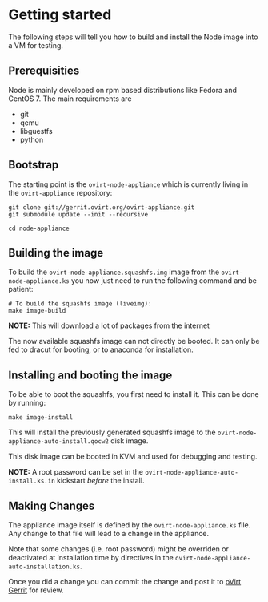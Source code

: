# Getting started

The following steps will tell you how to build and install the Node image into a VM for testing.

## Prerequisities

Node is mainly developed on rpm based distributions like Fedora and CentOS 7.
The main requirements are

- git
- qemu
- libguestfs
- python

## Bootstrap

The starting point is the `ovirt-node-appliance` which is currently living in the `ovirt-appliance` repository:

    git clone git://gerrit.ovirt.org/ovirt-appliance.git
    git submodule update --init --recursive

    cd node-appliance

## Building the image

To build the `ovirt-node-appliance.squashfs.img` image from the `ovirt-node-appliance.ks` you now just need to run the following command and be patient:

    # To build the squashfs image (liveimg):
    make image-build

**NOTE:** This will download a lot of packages from the internet

The now available squashfs image can not directly be booted.
It can only be fed to dracut for booting, or to anaconda for installation.

## Installing and booting the image

To be able to boot the squashfs, you first need to install it.
This can be done by running:

    make image-install

This will install the previously generated squashfs image to the `ovirt-node-appliance-auto-install.qocw2` disk image.

This disk image can be booted in KVM and used for debugging and testing.

**NOTE:** A root password can be set in the `ovirt-node-appliance-auto-install.ks.in` kickstart _before_ the install.


## Making Changes

The appliance image itself is defined by the `ovirt-node-appliance.ks` file.
Any change to that file will lead to a change in the appliance.

Note that some changes (i.e. root password) might be overriden or deactivated at installation time by directives in the `ovirt-node-appliance-auto-installation.ks`.

Once you did a change you can commit the change and post it to [oVirt Gerrit](http://gerrit.ovirt.org) for review.